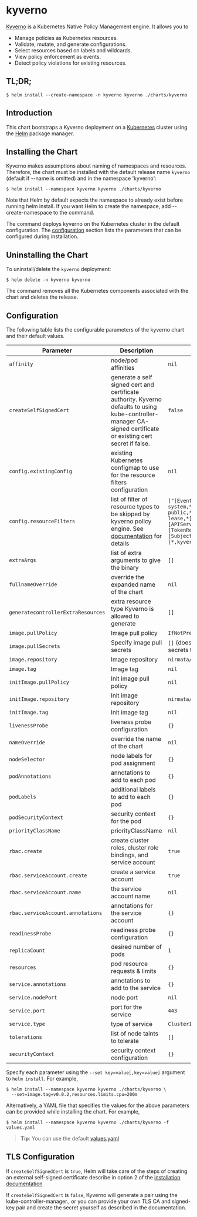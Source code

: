 # kyverno

[Kyverno](https://kyverno.io) is a Kubernetes Native Policy Management engine. It allows you to

* Manage policies as Kubernetes resources.
* Validate, mutate, and generate configurations.
* Select resources based on labels and wildcards.
* View policy enforcement as events.
* Detect policy violations for existing resources.

## TL;DR;

```console
$ helm install --create-namespace -n kyverno kyverno ./charts/kyverno
```

## Introduction

This chart bootstraps a Kyverno deployment on a [Kubernetes](http://kubernetes.io) cluster using the [Helm](https://helm.sh) package manager.

## Installing the Chart

Kyverno makes assumptions about naming of namespaces and resources. Therefore, the chart must be installed with the default release name `kyverno` (default if --name is omitted) and in the namespace 'kyverno':

```console
$ helm install --namespace kyverno kyverno ./charts/kyverno
```

Note that Helm by default expects the namespace to already exist before running helm install. If you want Helm to create the namespace, add --create-namespace to the command.

The command deploys kyverno on the Kubernetes cluster in the default configuration. The [configuration](#configuration) section lists the parameters that can be configured during installation.

## Uninstalling the Chart

To uninstall/delete the `kyverno` deployment:

```console
$ helm delete -n kyverno kyverno
```

The command removes all the Kubernetes components associated with the chart and deletes the release.

## Configuration

The following table lists the configurable parameters of the kyverno chart and their default values.

Parameter | Description | Default
--- | --- | ---
`affinity` | node/pod affinities | `nil`
`createSelfSignedCert` | generate a self signed cert and certificate authority. Kyverno defaults to using kube-controller-manager CA-signed certificate or existing cert secret if false. | `false`
`config.existingConfig` | existing Kubernetes configmap to use for the resource filters configuration | `nil`
`config.resourceFilters` | list of filter of resource types to be skipped by kyverno policy engine. See [documentation](https://github.com/nirmata/kyverno/blob/master/documentation/installation.md#filter-kubernetes-resources-that-admission-webhook-should-not-process) for details | `["[Event,*,*]","[*,kube-system,*]","[*,kube-public,*]","[*,kube-node-lease,*]","[Node,*,*]","[APIService,*,*]","[TokenReview,*,*]","[SubjectAccessReview,*,*]","[*,kyverno,*]"]`
`extraArgs` | list of extra arguments to give the binary | `[]`
`fullnameOverride` | override the expanded name of the chart | `nil`
`generatecontrollerExtraResources` | extra resource type Kyverno is allowed to generate | `[]`
`image.pullPolicy` | Image pull policy | `IfNotPresent`
`image.pullSecrets` | Specify image pull secrets | `[]` (does not add image pull secrets to deployed pods)
`image.repository` | Image repository | `nirmata/kyverno`
`image.tag` | Image tag | `nil`
`initImage.pullPolicy` | Init image pull policy | `nil`
`initImage.repository` | Init image repository | `nirmata/kyvernopre`
`initImage.tag` | Init image tag | `nil`
`livenessProbe` | liveness probe configuration | `{}`
`nameOverride` | override the name of the chart | `nil`
`nodeSelector` | node labels for pod assignment | `{}`
`podAnnotations` | annotations to add to each pod | `{}`
`podLabels` | additional labels to add to each pod | `{}`
`podSecurityContext` | security context for the pod | `{}`
`priorityClassName` | priorityClassName | `nil`
`rbac.create` | create cluster roles, cluster role bindings, and service account | `true`
`rbac.serviceAccount.create` | create a service account | `true`
`rbac.serviceAccount.name` | the service account name | `nil`
`rbac.serviceAccount.annotations` | annotations for the service account | `{}`
`readinessProbe` | readiness probe configuration | `{}`
`replicaCount` | desired number of pods | `1`
`resources` | pod resource requests & limits | `{}`
`service.annotations` | annotations to add to the service | `{}`
`service.nodePort` | node port | `nil`
`service.port` | port for the service | `443`
`service.type` | type of service | `ClusterIP`
`tolerations` | list of node taints to tolerate | `[]`
`securityContext` | security context configuration | `{}`


Specify each parameter using the `--set key=value[,key=value]` argument to `helm install`. For example,

```console
$ helm install --namespace kyverno kyverno ./charts/kyverno \
  --set=image.tag=v0.0.2,resources.limits.cpu=200m
```

Alternatively, a YAML file that specifies the values for the above parameters can be provided while installing the chart. For example,

```console
$ helm install --namespace kyverno kyverno ./charts/kyverno -f values.yaml
```

> **Tip**: You can use the default [values.yaml](values.yaml)

## TLS Configuration

If `createSelfSignedCert` is `true`, Helm will take care of the steps of creating an external self-signed certificate describe in option 2 of the [installation documentation](https://github.com/nirmata/kyverno/blob/master/documentation/installation.md#option-2-use-your-own-ca-signed-certificate)

If `createSelfSignedCert` is `false`, Kyverno will generate a pair using the kube-controller-manager., or you can provide your own TLS CA and signed-key pair and create the secret yourself as described in the documentation.
